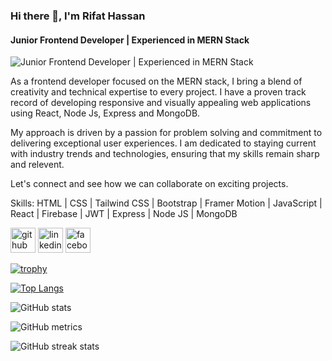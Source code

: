 ### Hi there 👋, I'm Rifat Hassan
#### Junior Frontend Developer | Experienced in MERN Stack
![Junior Frontend Developer | Experienced in MERN Stack](https://media.licdn.com/dms/image/D5616AQFxEozMdjAXOQ/profile-displaybackgroundimage-shrink_350_1400/0/1716376651950?e=1724889600&v=beta&t=OfLZsIefgURc8DA_DEvpC_cJuy0XMZor90FWsRT9lec)

As a frontend developer focused on the MERN stack, I bring a blend of creativity and technical expertise to every project. I have a proven track record of developing responsive and visually appealing web applications using React, Node Js, Express and MongoDB.

My approach is driven by a passion for problem solving and commitment to delivering exceptional user experiences. I am dedicated to staying current with industry trends and technologies, ensuring that my skills remain sharp and relevent.

Let's connect and see how we can collaborate on exciting projects.

Skills: HTML | CSS | Tailwind CSS | Bootstrap | Framer Motion | JavaScript | React | Firebase | JWT | Express | Node JS | MongoDB 



[<img src='https://cdn.jsdelivr.net/npm/simple-icons@3.0.1/icons/github.svg' alt='github' height='40'>](https://github.com/rifat-hassan-nibir)  [<img src='https://cdn.jsdelivr.net/npm/simple-icons@3.0.1/icons/linkedin.svg' alt='linkedin' height='40'>](https://www.linkedin.com/in/rifat-hassan-nibir/)  [<img src='https://cdn.jsdelivr.net/npm/simple-icons@3.0.1/icons/facebook.svg' alt='facebook' height='40'>](https://www.facebook.com/rifat-hassan-nibir)  

[![trophy](https://github-profile-trophy.vercel.app/?username=rifat-hassan-nibir)](https://github.com/ryo-ma/github-profile-trophy)

[![Top Langs](https://github-readme-stats.vercel.app/api/top-langs/?username=rifat-hassan-nibir)](https://github.com/anuraghazra/github-readme-stats)

![GitHub stats](https://github-readme-stats.vercel.app/api?username=rifat-hassan-nibir&show_icons=true)  

![GitHub metrics](https://metrics.lecoq.io/rifat-hassan-nibir)  

![GitHub streak stats](https://streak-stats.demolab.com/?user=rifat-hassan-nibir)  

